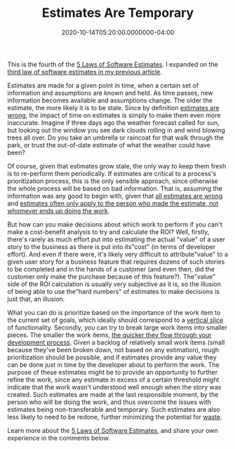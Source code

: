 ﻿---
title: Estimates Are Temporary
date: "2020-10-14T05:20:00.0000000-04:00"
description: Estimates are perishable. As soon as they're made, new information makes them obsolete. Unless updated frequently, whatever value estimates provide quickly diminishes.
featuredImage: /img/estimates-are-temporary.png
---

This is the fourth of the [5 Laws of Software Estimates](/the-5-laws-of-software-estimates/). I expanded on the [third law of software estimates in my previous article](https://ardalis.com/estimates-are-wrong/).

Estimates are made for a given point in time, when a certain set of information and assumptions are known and held. As time passes, new information becomes available and assumptions change. The older the estimate, the more likely it is to be stale. Since by definition [estimates are wrong](/estimates-are-wrong/), the impact of time on estimates is simply to make them even more inaccurate. Imagine if three days ago the weather forecast called for sun, but looking out the window you see dark clouds rolling in and wind blowing trees all over. Do you take an umbrella or raincoat for that walk through the park, or trust the out-of-date estimate of what the weather could have been?

Of course, given that estimates grow stale, the only way to keep them fresh is to re-perform them periodically. If estimates are critical to a process's prioritization process, this is the only sensible approach, since otherwise the whole process will be based on bad information. That is, assuming the information was any good to begin with, given that [all estimates are wrong](/estimates-are-wrong/) and [estimates often only apply to the person who made the estimate, not whomever ends up doing the work](/estimates-are-non-transferable/).

But how can you make decisions about which work to perform if you can't make a cost-benefit analysis to try and calculate the ROI? Well, firstly, there's rarely as much effort put into estimating the actual "value" of a user story to the business as there is put into its"cost" (in terms of developer effort). And even if there were, it's likely very difficult to attribute"value" to a given user story for a business feature that requires dozens of such stories to be completed and in the hands of a customer (and even then, did the customer only make the purchase because of this feature?). The"value" side of the ROI calculation is usually very subjective as it is, so the illusion of being able to use the"hard numbers" of estimates to make decisions is just that, an illusion.

What you can do is prioritize based on the importance of the work item to the current set of goals, which ideally should correspond to a [vertical slice](https://deviq.com/vertical-slices/) of functionality. Secondly, you can try to break large work items into smaller pieces. The smaller the work items, [the quicker they flow through your development process](https://www.pluralsight.com/courses/kanban-fundamentals). Given a backlog of relatively small work items (small because they've been broken down, not based on any estimation), rough prioritization should be possible, and if estimates provide any value they can be done just in time by the developer about to perform the work. The purpose of these estimates might be to provide an opportunity to further refine the work, since any estimate in excess of a certain threshold might indicate that the work wasn't understood well enough when the story was created. Such estimates are made at the last responsible moment, by the person who will be doing the work, and thus overcome the issues with estimates being non-transferable and temporary. Such estimates are also less likely to need to be redone, further minimizing the potential for [waste](/estimates-are-waste/).

Learn more about the [5 Laws of Software Estimates](/the-5-laws-of-software-estimates/), and share your own experience in the comments below.

